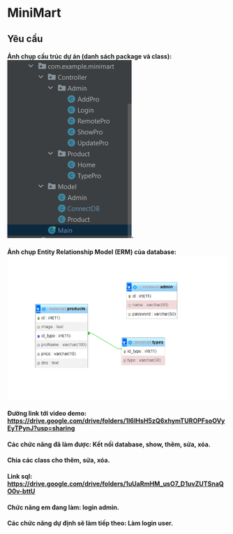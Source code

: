 # MiniMart

## Yêu cầu
#### Ảnh chụp cấu trúc dự án (danh sách package và class):![img_1.png](img_1.png).
#### Ảnh chụp Entity Relationship Model (ERM) của database:![img.png](img.png)
#### Đường link tới video demo: https://drive.google.com/drive/folders/1I6IHsH5zQ6xhymTUROPFsoOVyEyTPynJ?usp=sharing
#### Các chức năng đã làm được: Kết nối database, show, thêm, sửa, xóa.
#### Chia các class cho thêm, sửa, xóa.
#### Link sql: https://drive.google.com/drive/folders/1uUaRmHM_usO7_D1uvZUTSnaQO0v-bttU
#### Chức năng em đang làm: login admin.
#### Các chức năng dự định sẽ làm tiếp theo: Làm login user.